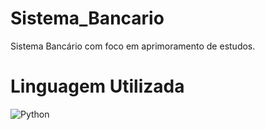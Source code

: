 # Sistema_Bancario
Sistema Bancário com foco em aprimoramento de estudos.

# Linguagem Utilizada 
![Python](https://img.shields.io/badge/python-3670A0?style=for-the-badge&logo=python&logoColor=ffdd54)
